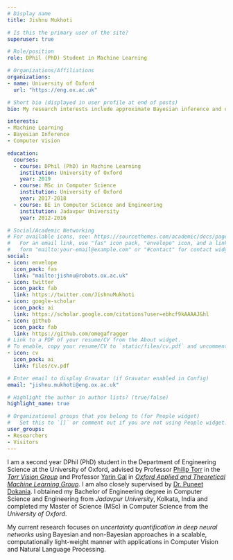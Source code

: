 ```yaml
---
# Display name
title: Jishnu Mukhoti

# Is this the primary user of the site?
superuser: true

# Role/position
role: DPhil (PhD) Student in Machine Learning

# Organizations/Affiliations
organizations:
- name: University of Oxford
  url: "https://eng.ox.ac.uk"

# Short bio (displayed in user profile at end of posts)
bio: My research interests include approximate Bayesian inference and uncertainty estimation in deep learning with applications in computer vision.

interests:
- Machine Learning
- Bayesian Inference
- Computer Vision

education:
  courses:
  - course: DPhil (PhD) in Machine Learning
    institution: University of Oxford
    year: 2019
  - course: MSc in Computer Science
    institution: University of Oxford
    year: 2017-2018
  - course: BE in Computer Science and Engineering
    institution: Jadavpur University
    year: 2012-2016

# Social/Academic Networking
# For available icons, see: https://sourcethemes.com/academic/docs/page-builder/#icons
#   For an email link, use "fas" icon pack, "envelope" icon, and a link in the
#   form "mailto:your-email@example.com" or "#contact" for contact widget.
social:
- icon: envelope
  icon_pack: fas
  link: "mailto:jishnu@robots.ox.ac.uk"
- icon: twitter
  icon_pack: fab
  link: https://twitter.com/JishnuMukhoti
- icon: google-scholar
  icon_pack: ai
  link: https://scholar.google.com/citations?user=ebhcf9kAAAAJ&hl
- icon: github
  icon_pack: fab
  link: https://github.com/omegafragger
# Link to a PDF of your resume/CV from the About widget.
# To enable, copy your resume/CV to `static/files/cv.pdf` and uncomment the lines below.
- icon: cv
  icon_pack: ai
  link: files/cv.pdf

# Enter email to display Gravatar (if Gravatar enabled in Config)
email: "jishnu.mukhoti@eng.ox.ac.uk"

# Highlight the author in author lists? (true/false)
highlight_name: true

# Organizational groups that you belong to (for People widget)
#   Set this to `[]` or comment out if you are not using People widget.
user_groups:
- Researchers
- Visitors
---
```


I am a second year DPhil (PhD) student in the Department of Engineering Science at the University of Oxford, advised by Professor [Philip Torr](http://www.robots.ox.ac.uk/~phst) in the [*Torr Vision Group*](http://www.robots.ox.ac.uk/~tvg) and Professor [Yarin Gal](http://www.cs.ox.ac.uk/people/yarin.gal/website) in [*Oxford Applied and Theoretical Machine Learning Group*](https://oatml.cs.ox.ac.uk). I am also closely supervised by [Dr. Puneet Dokania](https://puneetkdokania.github.io). I obtained my Bachelor of Engineering degree in Computer Science and Engineering from *Jadavpur University*, Kolkata, India and completed my Master of Science (MSc) in Computer Science from the *University of Oxford*.

My current research focuses on *uncertainty quantification in deep neural networks* using Bayesian and non-Bayesian approaches in a scalable, computationally light-weight manner with applications in Computer Vision and Natural Language Processing.